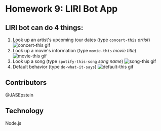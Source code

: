 # Homework 9: LIRI Bot App

## LIRI bot can do 4 things: 
1. Look up an artist's upcoming tour dates (type `concert-this` *artist*)
![concert-this gif](https://github.com/JASEpstein/hw9-liri-node-app/master/readme-gifs/concert-this.gif)
2. Look up a movie's information (type `movie-this` *movie title*)
![movie-this gif](https://github.com/JASEpstein/hw9-liri-node-app/master/readme-gifs/movie-this.gif)
3. Look up a song (type `spotify-this-song` *song name*)
![song-this gif](https://github.com/JASEpstein/hw9-liri-node-app/master/readme-gifs/spotify-this.gif)
4. Default behavior (type `do-what-it-says`)
![default-this gif](https://github.com/JASEpstein/hw9-liri-node-app/master/readme-gifs/default-this.gif)

## Contributors
@JASEpstein

## Technology
Node.js

